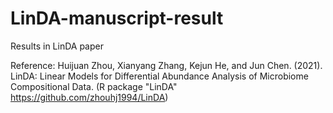 # LinDA-manuscript-result
Results in LinDA paper 

Reference: Huijuan Zhou, Xianyang Zhang, Kejun He, and Jun Chen. (2021). LinDA: Linear Models for Differential Abundance Analysis of Microbiome Compositional Data.
(R package "LinDA" https://github.com/zhouhj1994/LinDA)
